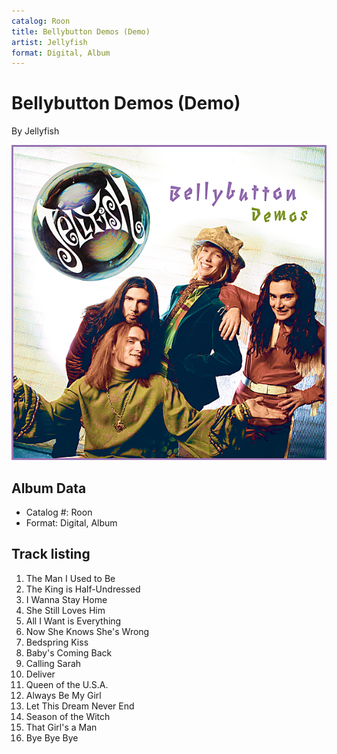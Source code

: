 ```yaml
---
catalog: Roon
title: Bellybutton Demos (Demo)
artist: Jellyfish
format: Digital, Album
---
```


# Bellybutton Demos (Demo)

By Jellyfish

![](../../assets/albumcovers/Jellyfish-Bellybutton_Demos_Demo.png)

## Album Data

- Catalog #: Roon
- Format: Digital, Album


## Track listing


1. The Man I Used to Be
2. The King is Half-Undressed
3. I Wanna Stay Home
4. She Still Loves Him
5. All I Want is Everything
6. Now She Knows She's Wrong
7. Bedspring Kiss
8. Baby's Coming Back
9. Calling Sarah
10. Deliver
11. Queen of the U.S.A.
12. Always Be My Girl
13. Let This Dream Never End
14. Season of the Witch
15. That Girl's a Man
16. Bye Bye Bye

